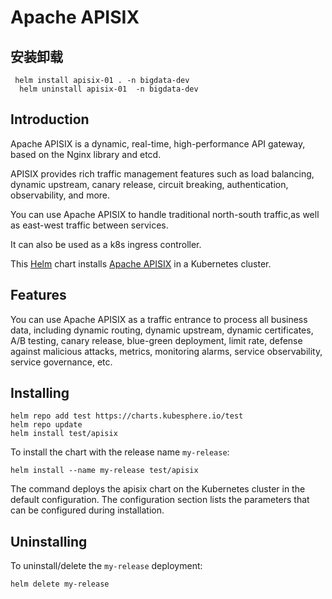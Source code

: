 <!--
#
# Licensed to the Apache Software Foundation (ASF) under one or more
# contributor license agreements.  See the NOTICE file distributed with
# this work for additional information regarding copyright ownership.
# The ASF licenses this file to You under the Apache License, Version 2.0
# (the "License"); you may not use this file except in compliance with
# the License.  You may obtain a copy of the License at
#
#     http://www.apache.org/licenses/LICENSE-2.0
#
# Unless required by applicable law or agreed to in writing, software
# distributed under the License is distributed on an "AS IS" BASIS,
# WITHOUT WARRANTIES OR CONDITIONS OF ANY KIND, either express or implied.
# See the License for the specific language governing permissions and
# limitations under the License.
#
-->

# Apache APISIX

## 安装卸载
```shell
 helm install apisix-01 . -n bigdata-dev 
  helm uninstall apisix-01  -n bigdata-dev 

```
## Introduction

Apache APISIX is a dynamic, real-time, high-performance API gateway, based on the Nginx library and etcd.

APISIX provides rich traffic management features such as load balancing, dynamic upstream, canary release, circuit breaking, authentication, observability, and more.

You can use Apache APISIX to handle traditional north-south traffic,as well as east-west traffic between services.

It can also be used as a k8s ingress controller.

This [Helm](https://github.com/kubernetes/helm) chart installs [Apache APISIX](https://github.com/apache/apisix) in a Kubernetes cluster.


## Features
You can use Apache APISIX as a traffic entrance to process all business data, including dynamic routing, dynamic upstream, dynamic certificates,
A/B testing, canary release, blue-green deployment, limit rate, defense against malicious attacks, metrics, monitoring alarms, service observability, service governance, etc.


## Installing


```console
helm repo add test https://charts.kubesphere.io/test
helm repo update
helm install test/apisix
```

To install the chart with the release name `my-release`:

```console
helm install --name my-release test/apisix
```

The command deploys the apisix chart on the Kubernetes cluster in the default configuration. The configuration section lists the parameters that can be configured during installation.

## Uninstalling

To uninstall/delete the `my-release` deployment:

```console
helm delete my-release
```
